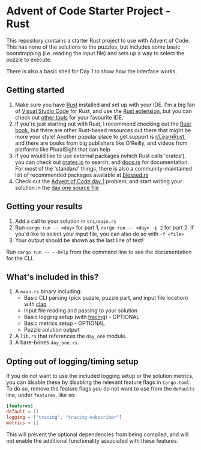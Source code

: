 # Advent of Code Starter Project - Rust

This repository contains a starter Rust project to use with Advent of Code. This has none of the solutions to the puzzles, but includes some basic bootstrapping (i.e. reading the input file) and sets up a way to select the puzzle to execute.

There is also a basic shell for Day 1 to show how the interface works.

## Getting started

1. Make sure you have [Rust](https://www.rust-lang.org/) installed and set up with your IDE. I'm a big fan of [Visual Studio Code](https://code.visualstudio.com/) for Rust, and use the [Rust extension](https://code.visualstudio.com/docs/languages/rust), but you can check out [other tools](https://www.rust-lang.org/tools) for your favourite IDE.
1. If you're just starting out with Rust, I recommend checking out the [Rust book](https://doc.rust-lang.org/book/), but there are other Rust-based resources out there that might be more your style! Another popular place to get support is [r/LearnRust](https://www.reddit.com/r/learnrust/), and there are books from big publishers like O'Reilly, and videos from platforms like PluralSight that can help
1. If you would like to use external packages (which Rust calls 'crates'), you can check out [crates.io](https://crates.io/) to search, and [docs.rs](https://docs.rs/) for documentation. For most of the 'standard' things, there is also a community-maintained list of recommended packages available at [blessed.rs](https://blessed.rs/crates)
1. Check out the [Advent of Code day 1](https://adventofcode.com/2023/day/1) problem, and start writing your solution in the [day one source file](src/day_one.rs)

## Getting your results

1. Add a call to your solution in `src/main.rs`
1. Run `cargo run -- <day>` for part 1, `cargo run -- <day> -p 2` for part 2. If you'd like to select your input file, you can also do so with `-f <file>`
1. Your output should be shown as the last line of text!

Run `cargo run -- --help` from the command line to see the documentation for the CLI.

## What's included in this?

1. A `main.rs` binary including:
   - Basic CLI parsing (pick puzzle, puzzle part, and input file location) with [clap](https://docs.rs/clap/latest/clap/)
   - Input file reading and passing to your solution
   - Basic logging setup (with [tracing](https://docs.rs/tracing/latest/tracing/)) - OPTIONAL
   - Basic metrics setup - OPTIONAL
   - Puzzle solution output
1. A `lib.rs` that references the `day_one` module.
1. A bare-bones `day_one.rs`.

## Opting out of logging/timing setup

If you do not want to use the included logging setup or the solution metrics, you can disable these by disabling the relevant feature flags in `Cargo.toml`. To do so, remove the feature flags you do not want to use from the `defaults` line, under `features`, like so:

```toml
[features]
default = []
logging = ["tracing", "tracing-subscriber"]
metrics = []
```

This will prevent the optional dependencies from being compiled, and will not enable the additional functionality associated with these features.
